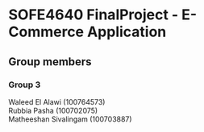 # SOFE4640 FinalProject - E-Commerce Application

## Group members
### Group 3
Waleed El Alawi (100764573)<br> 
Rubbia Pasha (100702075)<br>
Matheeshan Sivalingam (100703887) <br>


